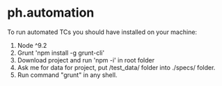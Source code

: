 # ph.automation

To run automated TCs you should have installed on your machine:
1. Node ^9.2
2. Grunt 'npm install -g grunt-cli'
3. Download project and run 'npm -i' in root folder
4. Ask me for data for project, put /test_data/ folder into ./specs/ folder.
5. Run command "grunt" in any shell.
